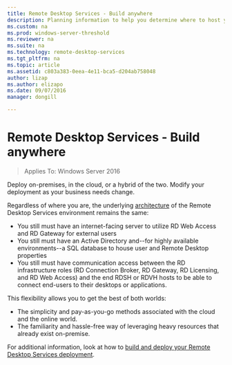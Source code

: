 ```yaml
---
title: Remote Desktop Services - Build anywhere
description: Planning information to help you determine where to host your RDS deployment.
ms.custom: na
ms.prod: windows-server-threshold
ms.reviewer: na
ms.suite: na
ms.technology: remote-desktop-services
ms.tgt_pltfrm: na
ms.topic: article
ms.assetid: c803a383-0eea-4e11-bca5-d204ab758048
author: lizap
ms.author: elizapo
ms.date: 09/07/2016
manager: dongill

---
```

# Remote Desktop Services - Build anywhere

>Applies To: Windows Server 2016

Deploy on-premises, in the cloud, or a hybrid of the two. Modify your deployment as your business needs change.

Regardless of where you are, the underlying [architecture](desktop-hosting-logical-architecture.md) of the Remote Desktop Services environment remains the same:
- You still must have an internet-facing server to utilize RD Web Access and RD Gateway for external users
- You still must have an Active Directory and--for highly available environments--a SQL database to house user and Remote Desktop properties
- You still must have communication access between the RD infrastructure roles (RD Connection Broker, RD Gateway, RD Licensing, and RD Web Access) and the end RDSH or RDVH hosts to be able to connect end-users to their desktops or applications.

This flexibility allows you to get the best of both worlds:
- The simplicity and pay-as-you-go methods associated with the cloud and the online world.
- The familiarity and hassle-free way of leveraging heavy resources that already exist on-premise.

For additional information, look at how to [build and deploy your Remote Desktop Services deployment](rds-build-and-deploy.md).
